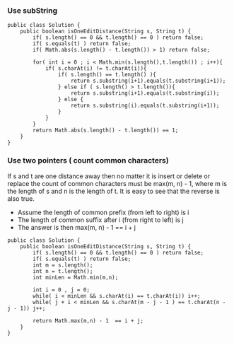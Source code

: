 ### Use subString


```
public class Solution {
    public boolean isOneEditDistance(String s, String t) {
        if( s.length() == 0 && t.length() == 0 ) return false;
        if( s.equals(t) ) return false;
        if( Math.abs(s.length() - t.length()) > 1) return false;
        
        for( int i = 0 ; i < Math.min(s.length(),t.length()) ; i++){
            if( s.charAt(i) != t.charAt(i)){
                if( s.length() == t.length() ){
                    return s.substring(i+1).equals(t.substring(i+1));
                } else if ( s.length() > t.length()){
                    return s.substring(i+1).equals(t.substring(i));
                } else {
                    return s.substring(i).equals(t.substring(i+1));
                }
            }
        }
        return Math.abs(s.length() - t.length()) == 1;
    }
}
```


### Use two pointers ( count common characters)
If s and t are one distance away then no matter it is insert or delete or replace the count of common characters must be max(m, n) - 1, where m is the length of s and n is the length of t. It is easy to see that the reverse is also true.

* Assume the length of common prefix (from left to right) is i 
* The length of common suffix after i (from right to left) is j
* The answer is then max(m, n) - 1 == i + j


```
public class Solution {
    public boolean isOneEditDistance(String s, String t) {
        if( s.length() == 0 && t.length() == 0 ) return false;
        if( s.equals(t) ) return false;
        int m = s.length();
        int n = t.length();
        int minLen = Math.min(m,n);
        
        int i = 0 , j = 0;
        while( i < minLen && s.charAt(i) == t.charAt(i)) i++;   
        while( j + i < minLen && s.charAt(m - j - 1 ) == t.charAt(n - j - 1)) j++;    
    
        return Math.max(m,n) - 1  == i + j; 
    }
}
```